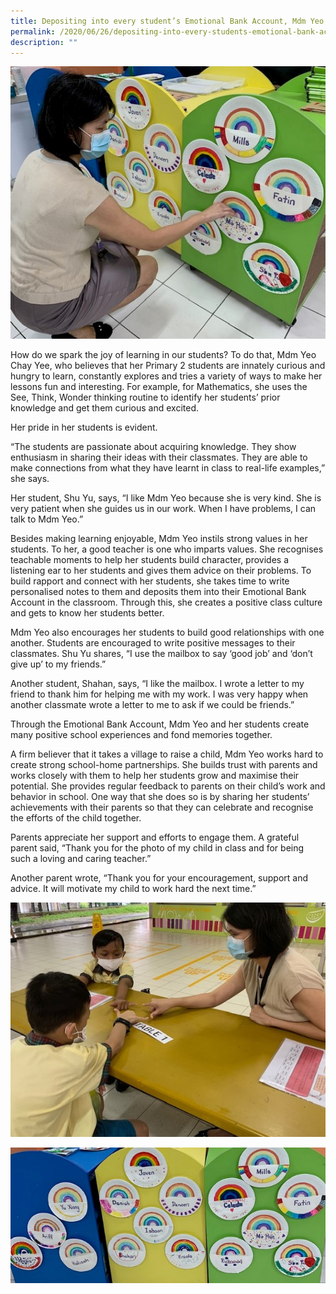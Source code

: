 ```yaml
---
title: Depositing into every student’s Emotional Bank Account, Mdm Yeo Chay Yee
permalink: /2020/06/26/depositing-into-every-students-emotional-bank-account-mdm-yeo-chay-yee/
description: ""
---
```

![](/images/Chay-Yee3.jpeg)

<p>How do we spark the joy of learning in our students? To do that, Mdm Yeo Chay Yee, who believes that her Primary 2 students are innately curious and hungry to learn, constantly explores and tries a variety of ways to make her lessons fun and interesting. For example, for Mathematics, she uses the See, Think, Wonder thinking routine to identify her students&rsquo; prior knowledge and get them curious and excited.</p>
<p>Her pride in her students is evident.</p>
<p>&ldquo;The students are passionate about acquiring knowledge. They show enthusiasm in sharing their ideas with their classmates. They are able to make connections from what they have learnt in class to real-life examples,&rdquo; she says.</p>
<p>Her student, Shu Yu, says, &ldquo;I like Mdm Yeo because she is very kind. She is very patient when she guides us in our work. When I have problems, I can talk to Mdm Yeo.&rdquo;</p>
<p>Besides making learning enjoyable, Mdm Yeo instils strong values in her students. To her, a good teacher is one who imparts values. She recognises teachable moments to help her students build character, provides a listening ear to her students and gives them advice on their problems. To build rapport and connect with her students, she takes time to write personalised notes to them and deposits them into their Emotional Bank Account in the classroom. Through this, she creates a positive class culture and gets to know her students better.</p>
<p>Mdm Yeo also encourages her students to build good relationships with one another. Students are encouraged to write positive messages to their classmates. Shu Yu shares, &ldquo;I use the mailbox to say &lsquo;good job&rsquo; and &lsquo;don&rsquo;t give up&rsquo; to my friends.&rdquo;</p>
<p>Another student, Shahan, says, &ldquo;I like the mailbox. I wrote a letter to my friend to thank him for helping me with my work. I was very happy when another classmate wrote a letter to me to ask if we could be friends.&rdquo;</p>
<p>Through the Emotional Bank Account, Mdm Yeo and her students create many positive school experiences and fond memories together.</p>
<p>A firm believer that it takes a village to raise a child, Mdm Yeo works hard to create strong school-home partnerships. She builds trust with parents and works closely with them to help her students grow and maximise their potential. She provides regular feedback to parents on their child&rsquo;s work and behavior in school. One way that she does so is by sharing her students&rsquo; achievements with their parents so that they can celebrate and recognise the efforts of the child together.</p>
<p>Parents appreciate her support and efforts to engage them. A grateful parent said, &ldquo;Thank you for the photo of my child in class and for being such a loving and caring teacher.&rdquo;</p>
<p>Another parent wrote, &ldquo;Thank you for your encouragement, support and advice. It will motivate my child to work hard the next time.&rdquo;</p>

![](/images/Chay-Yee4.jpeg)

![](/images/Chay-Yee5.jpeg)